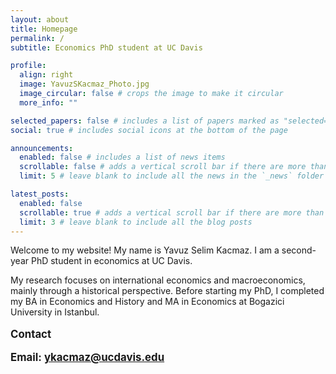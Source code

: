 ```yaml
---
layout: about
title: Homepage
permalink: /
subtitle: Economics PhD student at UC Davis

profile:
  align: right
  image: YavuzSKacmaz_Photo.jpg
  image_circular: false # crops the image to make it circular
  more_info: ""

selected_papers: false # includes a list of papers marked as "selected={true}"
social: true # includes social icons at the bottom of the page

announcements:
  enabled: false # includes a list of news items
  scrollable: false # adds a vertical scroll bar if there are more than 3 news items
  limit: 5 # leave blank to include all the news in the `_news` folder

latest_posts:
  enabled: false
  scrollable: true # adds a vertical scroll bar if there are more than 3 new posts items
  limit: 3 # leave blank to include all the blog posts
---
```


Welcome to my website! My name is Yavuz Selim Kacmaz. I am a second-year PhD student in economics at UC Davis.

My research focuses on international economics and macroeconomics, mainly through a historical perspective. Before starting my PhD, I completed my BA in Economics and History and MA in Economics at Bogazici University in Istanbul.

<h3 style="font-size: 1.2em; font-weight: bold; margin-top: 1em;">Contact</p>

Email: <a href="mailto:ykacmaz@ucdavis.edu">ykacmaz@ucdavis.edu</a>


